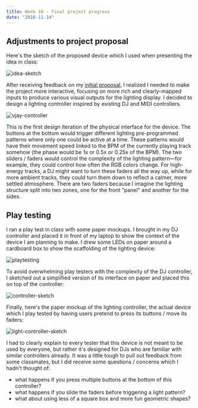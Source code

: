 ```yaml
---
title: Week 10 - Final project progress
date: "2018-11-14"
---
```


## Adjustments to project proposal

Here's the sketch of the proposed device which I used when presenting the idea in class:

![idea-sketch](final-project-images/idea-sketch.jpg)

After receiving feedback on my [initial proposal](../week-9-final-project), I realized I needed to make the project more interactive, focusing on more rich and clearly-mapped inputs to produce various visual outputs for the lighting display. I decided to design a lighting controller inspired by existing DJ and MIDI controllers.

![vjay-controller](final-project-images/vjay-controller.jpg)

This is the first design iteration of the physical interface for the device. The buttons at the bottom would trigger different lighting pre-programmed patterns where only one could be active at a time. These patterns would have their movement speed linked to the BPM of the currently playing track somehow (the phase would be 1x or 0.5x or 0.25x of the BPM). The two sliders / faders would control the complexity of the lighting pattern&mdash;for example, they could control how often the RGB colors change. For high-energy tracks, a DJ might want to turn these faders all the way up, while for more ambient tracks, they could turn them down to reflect a calmer, more settled atmosphere. There are two faders because I imagine the lighting structure split into two zones, one for the front "panel" and another for the sides.

## Play testing

I ran a play test in class with some paper mockups. I brought in my DJ controller and placed it in front of my laptop to show the context of the device I am planning to make. I drew some LEDs on paper around a cardboard box to show the scaffolding of the lighting device:

![playtesting](final-project-images/playtesting.jpg)

To avoid overwhelming play testers with the complexity of the DJ controller, I sketched out a simplified version of its interface on paper and placed this on top of the controller:

![controller-sketch](final-project-images/controller-sketch.jpg)

Finally, here's the paper mockup of the lighting controller, the actual device which I play tested by having users pretend to press its buttons / move its faders:

![light-controller-sketch](final-project-images/light-controller-sketch.jpg)

I had to clearly explain to every tester that this device is not meant to be used by everyone, but rather it's designed for DJs who are familiar with similar controllers already. It was a little tough to pull out feedback from some classmates, but I did receive some questions / concerns which I hadn't thought of:

-   what happens if you press multiple buttons at the bottom of this controller?
-   what happens if you slide the faders before triggering a light pattern?
-   what about using less of a square box and more fun geometric shapes?
